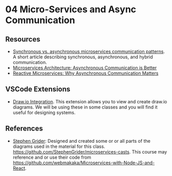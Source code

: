 # 04 Micro-Services and Async Communication

## Resources

- [Synchronous vs. asynchronous microservices communication patterns](https://www.theserverside.com/answer/Synchronous-vs-asynchronous-microservices-communication-patterns). A short article describing synchronous, asynchronous, and hybrid communication.
- [Microservices Architecture: Asynchronous Communication is Better](https://www.sysaid.com/blog/sysaid-tech/microservices-architecture-asynchronouscommunication-better)
- [Reactive Microservices: Why Asynchronous Communication Matters](https://www.lightbend.com/microservices/reactive-microservices-why-asynchronous-communication)

## VSCode Extensions

- [Draw.io Integration](https://marketplace.visualstudio.com/items?itemName=hediet.vscode-drawio). This extension allows you to view and create draw.io diagrams. We will be using these in some classes and you will find it useful for designing systems.

## References

- [Stephen Grider](https://www.linkedin.com/in/stephengrider/): Designed and created some or or all parts of the diagrams used in the material for this class. https://github.com/StephenGrider/microservices-casts. This course may reference and or use their code from https://github.com/webmakaka/Microservices-with-Node-JS-and-React.
